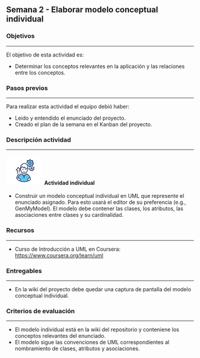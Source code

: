## Semana 2 - Elaborar modelo conceptual individual

### Objetivos

---

El objetivo de esta actividad es:

- Determinar los conceptos relevantes en la aplicación y las relaciones entre los conceptos. 

### Pasos previos

---

Para realizar esta actividad el equipo debió haber:

- Leido y entendido el enunciado del proyecto.
- Creado el plan de la semana en el Kanban del proyecto.

### Descripción actividad

---

#### ![](./../../assets/images/individuo.png) Actividad individual

- Construir un modelo conceptual individual en UML que represente el enunciado asignado. Para esto usará el editor de su preferencia (e.g., GenMyModel). El modelo debe contener las clases, los atributos, las asociaciones entre clases y su cardinalidad.  

### Recursos

---

- Curso de Introducción a UML en Coursera: https://www.coursera.org/learn/uml

### Entregables

---

- En la wiki del proyecto debe quedar una captura de pantalla del modelo conceptual individual.

### Criterios de evaluación

---

- El modelo individual está en la wiki del repositorio y conteniene los conceptos relevantes del enunciado.
- El modelo sigue las convenciones de UML correspondientes al nombramiento de clases, atributos y asociaciones.

